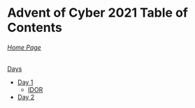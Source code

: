 # Advent of Cyber 2021 Table of Contents

###### [Home Page](https://tryhackme.com/room/adventofcyber3)

<u>Days</u>

- [Day 1](AoC-2021_Day1.0.md)
	- [IDOR](../../../knowledge-base/vulnerabilities/insecure_direct_object_reference-IDOR.md)
- [Day 2](AoC-2021_Day2.0.md)